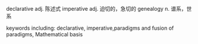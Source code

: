 declarative adj. 陈述式
imperative adj. 迫切的，急切的
genealogy n. 谱系，世系

  keywords including:  declarative, imperative,paradigms and fusion of paradigms, Mathematical basis